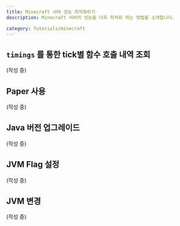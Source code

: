 ```yaml
---
title: Minecraft 서버 성능 최적화하기
description: Minecraft 서버의 성능을 더욱 최적화 하는 방법을 소개합니다.

category: Tutorials/minecraft
---
```


## `timings` 를 통한 tick별 함수 호출 내역 조회
(작성 중)

## Paper 사용
(작성 중)

## Java 버전 업그레이드
(작성 중)

## JVM Flag 설정
(작성 중)

## JVM 변경
(작성 중)
